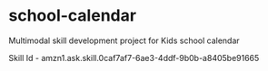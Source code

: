 # school-calendar
Multimodal skill development project for Kids school calendar

Skill Id - amzn1.ask.skill.0caf7af7-6ae3-4ddf-9b0b-a8405be91665
